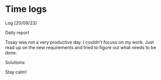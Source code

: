 # Time logs

Log [20/09/23]

Daily report

Tosay was not a very productive day. I couldn't focuss on my work. Just read up on the new requirements and tried to figure out what needs to be done.


Solutions:

Stay calm!

